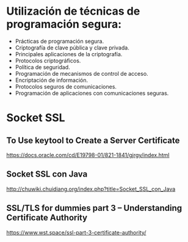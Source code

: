 # Utilización de técnicas de programación segura:
 -	Prácticas de programación segura.
 -	Criptografía de clave pública y clave privada.
 -	Principales aplicaciones de la criptografía.
 -	Protocolos criptográficos.
 -	Política de seguridad.
 -	Programación de mecanismos de control de acceso.
 -	Encriptación de información.
 -	Protocolos seguros de comunicaciones.
 -	Programación de aplicaciones con comunicaciones seguras.

# Socket SSL
## To Use keytool to Create a Server Certificate
https://docs.oracle.com/cd/E19798-01/821-1841/gjrgy/index.html
## Socket SSL con Java 
http://chuwiki.chuidiang.org/index.php?title=Socket_SSL_con_Java
## SSL/TLS for dummies part 3 – Understanding Certificate Authority
https://www.wst.space/ssl-part-3-certificate-authority/
